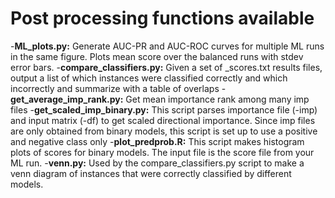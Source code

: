# Post processing functions available

-**ML_plots.py:** Generate AUC-PR and AUC-ROC curves for multiple ML runs in the same figure. Plots mean score over the balanced runs with stdev error bars.
-**compare_classifiers.py:** Given a set of _scores.txt results files, output a list of which instances were classified correctly and which incorrectly and summarize with a table of overlaps
-**get_average_imp_rank.py:** Get mean importance rank among many imp files
-**get_scaled_imp_binary.py:** This script parses importance file (-imp) and input matrix (-df) to get scaled directional importance. Since imp files are only obtained from binary models, this script is set up to use a positive and negative class only
-**plot_predprob.R:** This script makes histogram plots of scores for binary models. The input file is the score file from your ML run.
-**venn.py:** Used by the compare_classifiers.py script to make a venn diagram of instances that were correctly classified by different models. 
